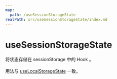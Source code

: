 ```yaml
---
map:
  path: /useSessionStorageState
realPath: src/useSessionStorageState/index.md
---
```


# useSessionStorageState

将状态存储在 sessionStorage 中的 Hook 。
<br />
<br />
用法与 <a href="/useLocalStorageState/" >useLocalStorageState</a> 一致。

